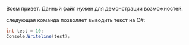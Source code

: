 Всем привет. Данный файл нужен для демонстрации возможностей.

следующая команда позволяет выводить текст на C#:

```C#
int test = 10;
Console.Writeline(test);
```
